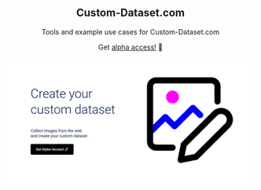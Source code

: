 <p align="center">
  <h2 align="center">Custom-Dataset.com</h2>
</p>
<p align="center">
    Tools and example use cases for Custom-Dataset.com
</p>
<p align="center">
    Get <a href="[Custom-Dataset.com](https://custom-dataset.com/)">alpha access!</a> 🚀
</p>

[![site preview](/assets/landing-page.png)](https://custom-dataset.com/)
